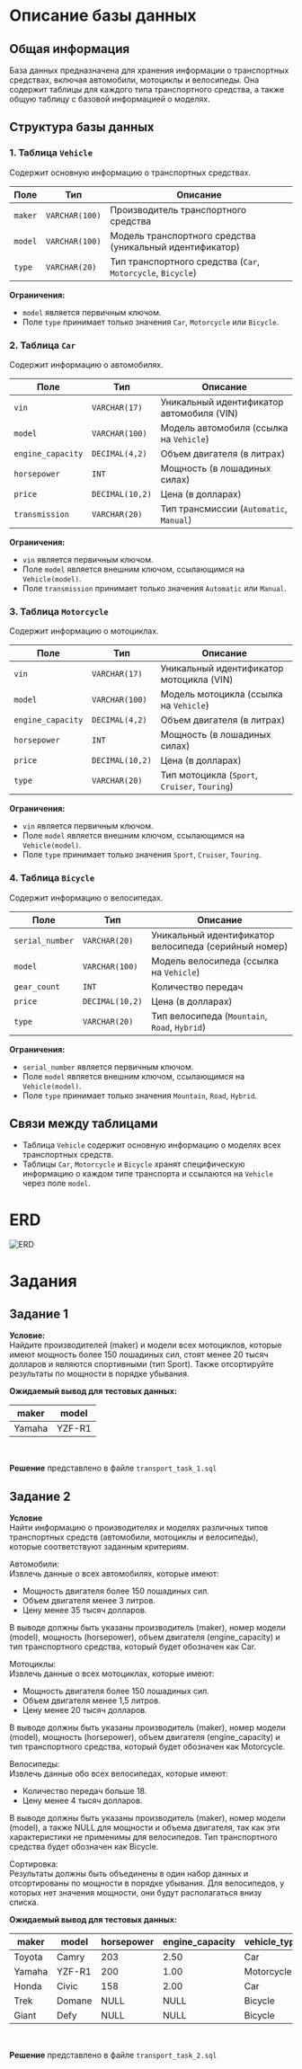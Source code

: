 # Описание базы данных

## Общая информация
База данных предназначена для хранения информации о транспортных средствах, включая автомобили, мотоциклы и велосипеды. Она содержит таблицы для каждого типа транспортного средства, а также общую таблицу с базовой информацией о моделях.

## Структура базы данных

### 1. Таблица `Vehicle`
Содержит основную информацию о транспортных средствах.

| Поле  | Тип | Описание |
|-------|-----|----------|
| `maker` | `VARCHAR(100)` | Производитель транспортного средства |
| `model` | `VARCHAR(100)` | Модель транспортного средства (уникальный идентификатор) |
| `type` | `VARCHAR(20)` | Тип транспортного средства (`Car`, `Motorcycle`, `Bicycle`) |

**Ограничения:**
- `model` является первичным ключом.
- Поле `type` принимает только значения `Car`, `Motorcycle` или `Bicycle`.

### 2. Таблица `Car`
Содержит информацию о автомобилях.

| Поле  | Тип | Описание |
|-------|-----|----------|
| `vin` | `VARCHAR(17)` | Уникальный идентификатор автомобиля (VIN) |
| `model` | `VARCHAR(100)` | Модель автомобиля (ссылка на `Vehicle`) |
| `engine_capacity` | `DECIMAL(4,2)` | Объем двигателя (в литрах) |
| `horsepower` | `INT` | Мощность (в лошадиных силах) |
| `price` | `DECIMAL(10,2)` | Цена (в долларах) |
| `transmission` | `VARCHAR(20)` | Тип трансмиссии (`Automatic`, `Manual`) |

**Ограничения:**
- `vin` является первичным ключом.
- Поле `model` является внешним ключом, ссылающимся на `Vehicle(model)`.
- Поле `transmission` принимает только значения `Automatic` или `Manual`.

### 3. Таблица `Motorcycle`
Содержит информацию о мотоциклах.

| Поле  | Тип | Описание |
|-------|-----|----------|
| `vin` | `VARCHAR(17)` | Уникальный идентификатор мотоцикла (VIN) |
| `model` | `VARCHAR(100)` | Модель мотоцикла (ссылка на `Vehicle`) |
| `engine_capacity` | `DECIMAL(4,2)` | Объем двигателя (в литрах) |
| `horsepower` | `INT` | Мощность (в лошадиных силах) |
| `price` | `DECIMAL(10,2)` | Цена (в долларах) |
| `type` | `VARCHAR(20)` | Тип мотоцикла (`Sport`, `Cruiser`, `Touring`) |

**Ограничения:**
- `vin` является первичным ключом.
- Поле `model` является внешним ключом, ссылающимся на `Vehicle(model)`.
- Поле `type` принимает только значения `Sport`, `Cruiser`, `Touring`.

### 4. Таблица `Bicycle`
Содержит информацию о велосипедах.

| Поле  | Тип | Описание |
|-------|-----|----------|
| `serial_number` | `VARCHAR(20)` | Уникальный идентификатор велосипеда (серийный номер) |
| `model` | `VARCHAR(100)` | Модель велосипеда (ссылка на `Vehicle`) |
| `gear_count` | `INT` | Количество передач |
| `price` | `DECIMAL(10,2)` | Цена (в долларах) |
| `type` | `VARCHAR(20)` | Тип велосипеда (`Mountain`, `Road`, `Hybrid`) |

**Ограничения:**
- `serial_number` является первичным ключом.
- Поле `model` является внешним ключом, ссылающимся на `Vehicle(model)`.
- Поле `type` принимает только значения `Mountain`, `Road`, `Hybrid`.

## Связи между таблицами
- Таблица `Vehicle` содержит основную информацию о моделях всех транспортных средств.
- Таблицы `Car`, `Motorcycle` и `Bicycle` хранят специфическую информацию о каждом типе транспорта и ссылаются на `Vehicle` через поле `model`.



# ERD

![ERD](assets\transport_ERD.png)


# Задания

## Задание 1

**Условие:**<br>
Найдите производителей (maker) и модели всех мотоциклов, которые имеют мощность более 150 лошадиных сил, стоят менее 20 тысяч долларов и являются спортивными (тип Sport). Также отсортируйте результаты по мощности в порядке убывания.

**Ожидаемый вывод для тестовых данных:**

| maker | model |
| --- | --- |
| Yamaha |	YZF-R1 |

<br>

**Решение** представлено в файле `transport_task_1.sql`

## Задание 2

**Условие**<br>
Найти информацию о производителях и моделях различных типов транспортных средств (автомобили, мотоциклы и велосипеды), которые соответствуют заданным критериям.

Автомобили: <br>
Извлечь данные о всех автомобилях, которые имеют:

- Мощность двигателя более 150 лошадиных сил.
- Объем двигателя менее 3 литров.
- Цену менее 35 тысяч долларов.

В выводе должны быть указаны производитель (maker), номер модели (model), мощность (horsepower), объем двигателя (engine_capacity) и тип транспортного средства, который будет обозначен как Car.

Мотоциклы:<br>
Извлечь данные о всех мотоциклах, которые имеют:

- Мощность двигателя более 150 лошадиных сил.
- Объем двигателя менее 1,5 литров.
- Цену менее 20 тысяч долларов.

В выводе должны быть указаны производитель (maker), номер модели (model), мощность (horsepower), объем двигателя (engine_capacity) и тип транспортного средства, который будет обозначен как Motorcycle.

Велосипеды: <br>
Извлечь данные обо всех велосипедах, которые имеют:

- Количество передач больше 18.
- Цену менее 4 тысяч долларов.

В выводе должны быть указаны производитель (maker), номер модели (model), а также NULL для мощности и объема двигателя, так как эти характеристики не применимы для велосипедов. Тип транспортного средства будет обозначен как Bicycle.

Сортировка: <br>
Результаты должны быть объединены в один набор данных и отсортированы по мощности в порядке убывания. Для велосипедов, у которых нет значения мощности, они будут располагаться внизу списка.

**Ожидаемый вывод для тестовых данных:**

| maker	| model | horsepower	| engine_capacity	| vehicle_type |
| --- | --- | --- | --- | --- |
|Toyota |	Camry |	203	| 2.50 |	Car |
|Yamaha |	YZF-R1 |	200	| 1.00 |	Motorcycle |
|Honda |	Civic |	158 |	2.00 |	Car |
|Trek |	Domane |	NULL |	NULL |	Bicycle |
|Giant |	Defy |	NULL |	NULL |	Bicycle |

<br>

**Решение** представлено в файле `transport_task_2.sql`